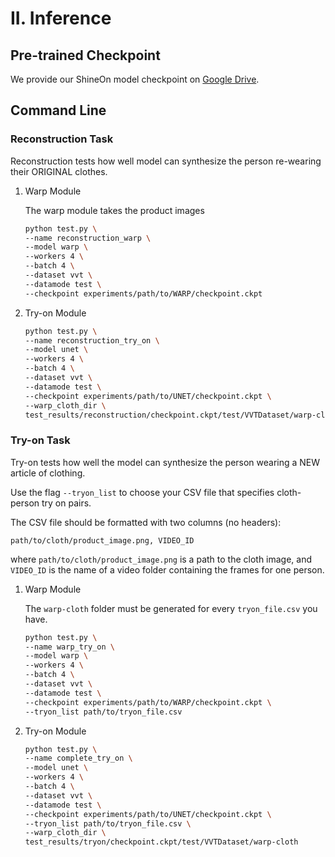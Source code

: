 # II. Inference

## Pre-trained Checkpoint
We provide our ShineOn model checkpoint on 
[Google Drive](https://drive.google.com/file/d/1mwSiJEzdzxXCuIm07QyRxGVo6qhAwBiC/view?usp=sharing).

## Command Line

### Reconstruction Task
Reconstruction tests how well model can synthesize the person re-wearing their ORIGINAL 
clothes.

1) Warp Module

    The warp module takes the product images
    ```bash
    python test.py \
    --name reconstruction_warp \
    --model warp \
    --workers 4 \
    --batch 4 \
    --dataset vvt \
    --datamode test \
    --checkpoint experiments/path/to/WARP/checkpoint.ckpt
    ```
   
2) Try-on Module
    ```bash
    python test.py \
    --name reconstruction_try_on \
    --model unet \
    --workers 4 \
    --batch 4 \
    --dataset vvt \
    --datamode test \
    --checkpoint experiments/path/to/UNET/checkpoint.ckpt \
    --warp_cloth_dir \
    test_results/reconstruction/checkpoint.ckpt/test/VVTDataset/warp-cloth
    ```



### Try-on Task
Try-on tests how well the model can synthesize the person wearing a NEW article of 
clothing.

Use the flag `--tryon_list` to choose your CSV file that specifies cloth-person try on 
pairs.

The CSV file should be formatted with two columns (no headers):
```
path/to/cloth/product_image.png, VIDEO_ID
```
where `path/to/cloth/product_image.png` is a path to the cloth image, and `VIDEO_ID`
is the name of a video folder containing the frames for one person.


1) Warp Module

    The `warp-cloth` folder must be generated for every `tryon_file.csv` you have.

    ```bash
    python test.py \
    --name warp_try_on \
    --model warp \
    --workers 4 \
    --batch 4 \
    --dataset vvt \
    --datamode test \
    --checkpoint experiments/path/to/WARP/checkpoint.ckpt \
    --tryon_list path/to/tryon_file.csv
    ```

2) Try-on Module
    ```bash
    python test.py \
    --name complete_try_on \
    --model unet \
    --workers 4 \
    --batch 4 \
    --dataset vvt \
    --datamode test \
    --checkpoint experiments/path/to/UNET/checkpoint.ckpt \
    --tryon_list path/to/tryon_file.csv \
    --warp_cloth_dir \
    test_results/tryon/checkpoint.ckpt/test/VVTDataset/warp-cloth
    ```